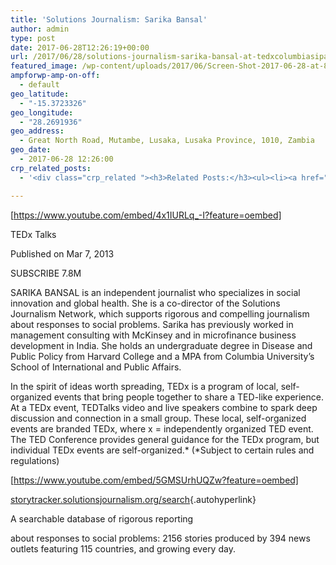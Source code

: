 ```yaml
---
title: 'Solutions Journalism: Sarika Bansal'
author: admin
type: post
date: 2017-06-28T12:26:19+00:00
url: /2017/06/28/solutions-journalism-sarika-bansal-at-tedxcolumbiasipa/
featured_image: /wp-content/uploads/2017/06/Screen-Shot-2017-06-28-at-8.38.10-AM.png
ampforwp-amp-on-off:
  - default
geo_latitude:
  - "-15.3723326"
geo_longitude:
  - "28.2691936"
geo_address:
  - Great North Road, Mutambe, Lusaka, Lusaka Province, 1010, Zambia
geo_date:
  - 2017-06-28 12:26:00
crp_related_posts:
  - '<div class="crp_related "><h3>Related Posts:</h3><ul><li><a href="https://scdhub.org/2017/12/25/wastewater-treatment-and-biosolids-management/"    ><img src="https://scdhub.org/wp-content/uploads/2017/12/wastewater-treatment-and-biosoli-150x150.jpg" alt="Wastewater treatment and Biosolids management" title="Wastewater treatment and Biosolids management" width="150" height="150" class="crp_thumb crp_featured" /><span class="crp_title">Wastewater treatment and Biosolids management</span></a></li><li><a href="https://scdhub.org/2017/07/05/truck-farm-ian-cheney-at-tedxmanhattan/"    ><img src="https://scdhub.org/wp-content/uploads/2017/07/truck-farm-ian-cheney-at-tedxmanhattan-150x150.jpg" alt="Truck Farm: Ian Cheney at TEDxManhattan" title="Truck Farm: Ian Cheney at TEDxManhattan" width="150" height="150" class="crp_thumb crp_featured" /><span class="crp_title">Truck Farm: Ian Cheney at TEDxManhattan</span></a></li><li><a href="https://scdhub.org/2018/01/06/household-and-neighborhood-sanitation-infrastructures-excreta-wastewater-disposal-in-developing-countries/"    ><img src="https://scdhub.org/wp-content/plugins/contextual-related-posts/default.png" alt="Household and neighborhood Sanitation Infrastructures: Excreta, wastewater disposal in developing countries" title="Household and neighborhood Sanitation Infrastructures: Excreta, wastewater disposal in developing countries" width="150" height="150" class="crp_thumb crp_default" /><span class="crp_title">Household and neighborhood Sanitation&hellip;</span></a></li><li><a href="https://scdhub.org/2017/12/29/walking-in-sabinas-shoes-world-vision/"    ><img src="https://scdhub.org/wp-content/uploads/2017/12/walking-in-sabinas-shoes-world-v-150x150.jpg" alt="Walking in Sabinas Shoes &#8211; World Vision" title="Walking in Sabinas Shoes &#8211; World Vision" width="150" height="150" class="crp_thumb crp_featured" /><span class="crp_title">Walking in Sabinas Shoes &#8211; World Vision</span></a></li><li><a href="https://scdhub.org/founding-board/"    ><img src="https://scdhub.org/wp-content/uploads/2017/04/Screen-Shot-2017-08-14-at-11.39.28-AM-150x150.png" alt="Founding Board" title="Founding Board" width="150" height="150" class="crp_thumb crp_correctfirst" /><span class="crp_title">Founding Board</span></a></li><li><a href="https://scdhub.org/2017/07/28/8006/"    ><img src="https://scdhub.org/wp-content/uploads/2017/07/hqdefault-150x150.jpg" alt="Music" title="Music" width="150" height="150" class="crp_thumb crp_featured" /><span class="crp_title">Music</span></a></li></ul><div class="crp_clear"></div></div>'

---
```

[https://www.youtube.com/embed/4x1IURLq_-I?feature=oembed]

TEDx Talks
  
Published on Mar 7, 2013
  
SUBSCRIBE 7.8M
  
SARIKA BANSAL is an independent journalist who specializes in social innovation and global health. She is a co-director of the Solutions Journalism Network, which supports rigorous and compelling journalism about responses to social problems. Sarika has previously worked in management consulting with McKinsey and in microfinance business development in India. She holds an undergraduate degree in Disease and Public Policy from Harvard College and a MPA from Columbia University&#8217;s School of International and Public Affairs.

In the spirit of ideas worth spreading, TEDx is a program of local, self-organized events that bring people together to share a TED-like experience. At a TEDx event, TEDTalks video and live speakers combine to spark deep discussion and connection in a small group. These local, self-organized events are branded TEDx, where x = independently organized TED event. The TED Conference provides general guidance for the TEDx program, but individual TEDx events are self-organized.\* (\*Subject to certain rules and regulations)

[https://www.youtube.com/embed/5GMSUrhUQZw?feature=oembed]

[storytracker.solutionsjournalism.org/search][1]{.autohyperlink}
  
A searchable database of rigorous reporting
  
about responses to social problems: 2156 stories produced by 394 news outlets featuring 115 countries, and growing every day.

 [1]: http://storytracker.solutionsjournalism.org/search